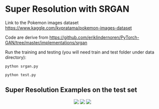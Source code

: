# Super Resolution with SRGAN

Link to the Pokemon images dataset
https://www.kaggle.com/kvpratama/pokemon-images-dataset

Code are derive from 
https://github.com/eriklindernoren/PyTorch-GAN/tree/master/implementations/srgan

Run the training and testing (you will need train and test folder under data directory):

`python srgan.py`

`python test.py`


## Super Resolution Examples on the test set
<p align="center">
  <img src="https://github.com/kvpratama/gan/blob/master/pokemon_srgan/assets/test_1.jpg">
  <img src="https://github.com/kvpratama/gan/blob/master/pokemon_srgan/assets/test_2.jpg">
  <img src="https://github.com/kvpratama/gan/blob/master/pokemon_srgan/assets/test_3.jpg">
</p>
